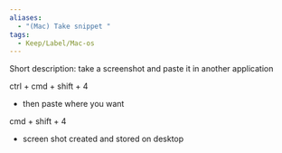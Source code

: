 ```yaml
---
aliases:
  - "(Mac) Take snippet "
tags:
  - Keep/Label/Mac-os
---
```


Short description: take a screenshot and paste it in another application

ctrl + cmd + shift + 4
- then paste where you want 

cmd + shift + 4 
- screen shot created and stored on desktop